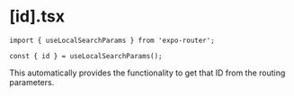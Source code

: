 # [id].tsx

```tsx
import { useLocalSearchParams } from 'expo-router';

const { id } = useLocalSearchParams();
```

This automatically provides the functionality to get that ID from the routing parameters.